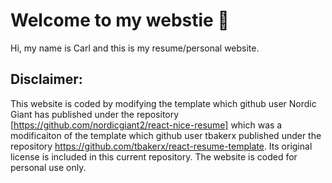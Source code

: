# Welcome to my webstie :page_with_curl:
Hi, my name is Carl and this is my resume/personal website.

## Disclaimer: 
This website is coded by modifying the template which github user Nordic Giant has published under the repository [https://github.com/nordicgiant2/react-nice-resume] which was a modificaiton of the template which github user tbakerx published under the repository https://github.com/tbakerx/react-resume-template. Its original license is included in this current repository. The website is coded for personal use only.
